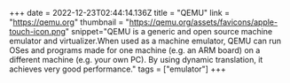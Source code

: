+++
date = 2022-12-23T02:44:14.136Z
title = "QEMU"
link = "https://qemu.org"
thumbnail = "https://qemu.org/assets/favicons/apple-touch-icon.png"
snippet="QEMU is a generic and open source machine emulator and virtualizer.When used as a machine emulator, QEMU can run OSes and programs made for one machine (e.g. an ARM board) on a different machine (e.g. your own PC). By using dynamic translation, it achieves very good performance."
tags = ["emulator"]
+++

